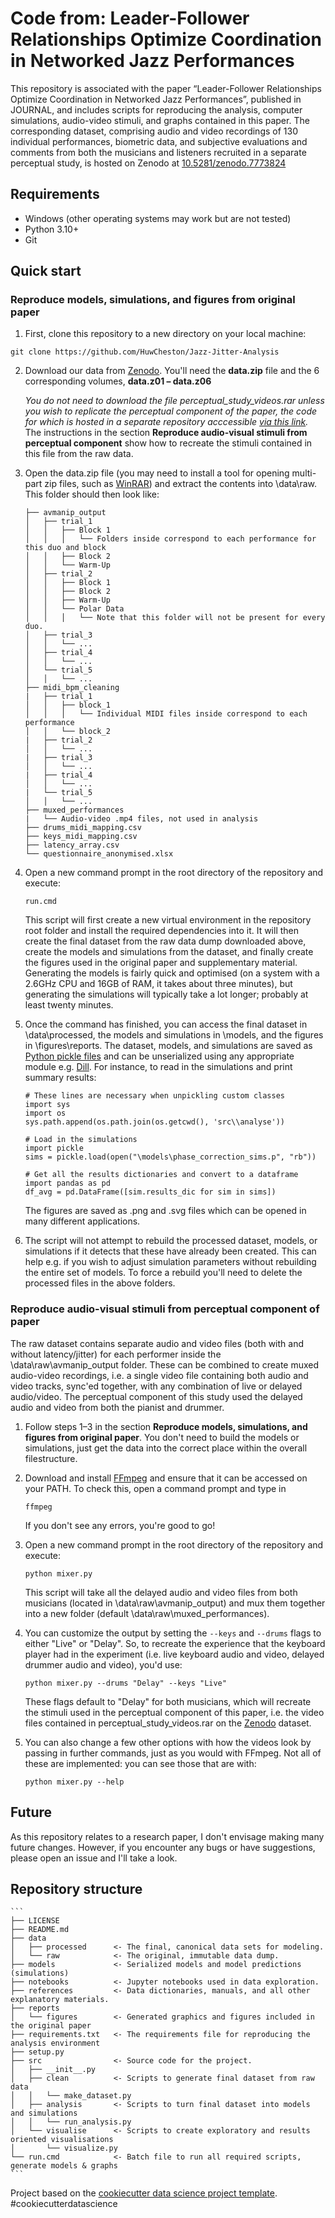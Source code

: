 # Code from: Leader-Follower Relationships Optimize Coordination in Networked Jazz Performances

This repository is associated with the paper “Leader-Follower Relationships Optimize Coordination in Networked Jazz Performances”, published in JOURNAL, and includes scripts for reproducing the analysis, computer simulations, audio-video stimuli, and graphs contained in this paper. The corresponding dataset, comprising audio and video recordings of 130 individual performances, biometric data, and subjective evaluations and comments from both the musicians and listeners recruited in a separate perceptual study, is hosted on Zenodo at [10.5281/zenodo.7773824](https://doi.org/10.5281/zenodo.7773824)

## Requirements
- Windows (other operating systems may work but are not tested)
- Python 3.10+
- Git

## Quick start
### Reproduce models, simulations, and figures from original paper
1. First, clone this repository to a new directory on your local machine:
```
git clone https://github.com/HuwCheston/Jazz-Jitter-Analysis
```

2. Download our data from [Zenodo](https://doi.org/10.5281/zenodo.7773824). You'll need the **data.zip** file and the 6 corresponding volumes, **data.z01 – data.z06**
    
    *You do not need to download the file perceptual_study_videos.rar unless you wish to replicate the perceptual component of the paper, the code for which is hosted in a separate repository acccessible [via this link](https://github.com/HuwCheston/2023-duo-success-analysis).* The instructions in the section **Reproduce audio-visual stimuli from perceptual component** show how to recreate the stimuli contained in this file from the raw data.
    
3. Open the data.zip file (you may need to install a tool for opening multi-part zip files, such as [WinRAR](https://www.win-rar.com/)) and extract the contents into \data\raw. This folder should then look like:
    ```
    ├── avmanip_output
    │   ├── trial_1  
    │   │   ├── Block 1
    │   │   │   └── Folders inside correspond to each performance for this duo and block
    │   │   ├── Block 2
    │   │   └── Warm-Up
    │   ├── trial_2 
    │   │   ├── Block 1
    │   │   ├── Block 2
    │   │   ├── Warm-Up
    │   │   └── Polar Data
    │   │   │   └── Note that this folder will not be present for every duo.
    │   ├── trial_3
    │   │   └── ...
    │   ├── trial_4
    │   │   └── ...
    │   └── trial_5
    │   │   └── ...
    ├── midi_bpm_cleaning
    |   ├── trial_1  
    │   │   ├── block_1
    │   │   │   └── Individual MIDI files inside correspond to each performance
    │   │   └── block_2
    |   ├── trial_2
    │   │   └── ...
    |   ├── trial_3
    │   │   └── ...
    |   ├── trial_4
    │   │   └── ...
    |   └── trial_5
    │   │   └── ...
    ├── muxed_performances
    |   └── Audio-video .mp4 files, not used in analysis
    ├── drums_midi_mapping.csv
    ├── keys_midi_mapping.csv
    ├── latency_array.csv
    └── questionnaire_anonymised.xlsx    
    ```

4. Open a new command prompt in the root directory of the repository and execute:
    ```
    run.cmd
    ```

    This script will first create a new virtual environment in the repository root folder and install the required dependencies into it. It will then create the final dataset from the raw data dump downloaded above, create the models and simulations from the dataset, and finally create the figures used in the original paper and supplementary material. Generating the models is fairly quick and optimised (on a system with a 2.6GHz CPU and 16GB of RAM, it takes about three minutes), but generating the simulations will typically take a lot longer; probably at least twenty minutes. 
    
5. Once the command has finished, you can access the final dataset in \data\processed, the models and simulations in \models, and the figures in \figures\reports. The dataset, models, and simulations are saved as [Python pickle files](https://docs.python.org/3/library/pickle.html) and can be unserialized using any appropriate module e.g. [Dill](https://dill.readthedocs.io/en/latest/). For instance, to read in the simulations and print summary results:

    ```
    # These lines are necessary when unpickling custom classes
    import sys
    import os
    sys.path.append(os.path.join(os.getcwd(), 'src\\analyse'))
    
    # Load in the simulations
    import pickle
    sims = pickle.load(open("\models\phase_correction_sims.p", "rb"))
    
    # Get all the results dictionaries and convert to a dataframe
    import pandas as pd
    df_avg = pd.DataFrame([sim.results_dic for sim in sims])
    ```

    The figures are saved as .png and .svg files which can be opened in many different applications. 

6. The script will not attempt to rebuild the processed dataset, models, or simulations if it detects that these have already been created. This can help e.g. if you wish to adjust simulation parameters without rebuilding the entire set of models. To force a rebuild you'll need to delete the processed files in the above folders.

### Reproduce audio-visual stimuli from perceptual component of paper
The raw dataset contains separate audio and video files (both with and without latency/jitter) for each performer inside the \data\raw\avmanip_output folder. These can be combined to create muxed audio-video recordings, i.e. a single video file containing both audio and video tracks, sync'ed together, with any combination of live or delayed audio/video. The perceptual component of this study used the delayed audio and video from both the pianist and drummer.

1. Follow steps 1–3 in the section **Reproduce models, simulations, and figures from original paper**. You don't need to build the models or simulations, just get the data into the correct place within the overall filestructure.

2. Download and install [FFmpeg](https://ffmpeg.org/) and ensure that it can be accessed on your PATH. To check this, open a command prompt and type in
    ```
    ffmpeg
    ```
    If you don't see any errors, you're good to go!

3. Open a new command prompt in the root directory of the repository and execute:
    ```
    python mixer.py
    ```
    
    This script will take all the delayed audio and video files from both musicians (located in \data\raw\avmanip_output) and mux them together into a new folder (default \data\raw\muxed_performances). 
    
4. You can customize the output by setting the `--keys` and `--drums` flags to either "Live" or "Delay". So, to recreate the experience that the keyboard player had in the experiment (i.e. live keyboard audio and video, delayed drummer audio and video), you'd use:
   
    ```
    python mixer.py --drums "Delay" --keys "Live"
    ```
    
    These flags default to "Delay" for both musicians, which will recreate the stimuli used in the perceptual component of this paper, i.e. the video files contained in perceptual_study_videos.rar on the [Zenodo](https://doi.org/10.5281/zenodo.7773824) dataset.
    
5. You can also change a few other options with how the videos look by passing in further commands, just as you would with FFmpeg. Not all of these are implemented: you can see those that are with:
    
    ```
    python mixer.py --help
    ```    
    
## Future

As this repository relates to a research paper, I don't envisage making many future changes. However, if you encounter any bugs or have suggestions, please open an issue and I'll take a look.

## Repository structure

    ```
    ├── LICENSE
    ├── README.md
    ├── data
    │   ├── processed      <- The final, canonical data sets for modeling.
    │   └── raw            <- The original, immutable data dump.
    ├── models             <- Serialized models and model predictions (simulations)
    ├── notebooks          <- Jupyter notebooks used in data exploration.
    ├── references         <- Data dictionaries, manuals, and all other explanatory materials.
    ├── reports            
    │   └── figures        <- Generated graphics and figures included in the original paper
    ├── requirements.txt   <- The requirements file for reproducing the analysis environment
    ├── setup.py           
    ├── src                <- Source code for the project.
    │   ├── __init__.py    
    │   ├── clean          <- Scripts to generate final dataset from raw data
    │   │   └── make_dataset.py
    │   ├── analysis       <- Scripts to turn final dataset into models and simulations
    │   │   └── run_analysis.py
    │   └── visualise      <- Scripts to create exploratory and results oriented visualisations
    │       └── visualize.py
    └── run.cmd            <- Batch file to run all required scripts, generate models & graphs
    ```

Project based on the [cookiecutter data science project template](https://drivendata.github.io/cookiecutter-data-science/). #cookiecutterdatascience
